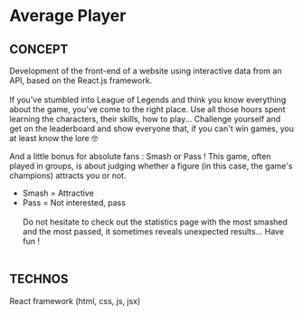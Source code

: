 # Average Player


## CONCEPT

Development of the front-end of a website using interactive data from an API, based on the React.js framework.<br><br>
If you've stumbled into League of Legends and think you know everything about the game, you've come to the right place.
Use all those hours spent learning the characters, their skills, how to play... Challenge yourself and get on the leaderboard and show everyone that, if you can't win games, you at least know the lore 🤓

And a little bonus for absolute fans : Smash or Pass ! This game, often played in groups, is about judging whether a figure (in this case, the game's champions) attracts you or not.<br>
- Smash = Attractive<br>
- Pass = Not interested, pass<br><br>
Do not hesitate to check out the statistics page with the most smashed and the most passed, it sometimes reveals unexpected results... Have fun !<br><br>


 ## TECHNOS
 React framework (html, css, js, jsx)
